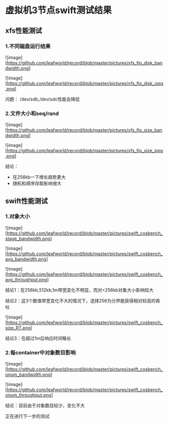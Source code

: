 # 虚拟机3节点swift测试结果

## xfs性能测试

### 1.不同磁盘运行结果
![image][https://github.com/leafworld/record/blob/master/pictures/xfs_fio_disk_bandwidth.png]

![image][https://github.com/leafworld/record/blob/master/pictures/xfs_fio_disk_iops.png]

问题：
/dev/sdb,/dev/sdc性能会降低

### 2.文件大小和seq/rand
![image][https://github.com/leafworld/record/blob/master/pictures/xfs_fio_size_bandwidth.png]

![image][https://github.com/leafworld/record/blob/master/pictures/xfs_fio_size_iops.png]

结论：
- 在256kb一下增长趋势更大
- 随机和顺序存取影响很大

## swift性能测试
### 1.对象大小
![image][https://github.com/leafworld/record/blob/master/pictures/swift_cosbench_stage_bandwidth.png]

![image][https://github.com/leafworld/record/blob/master/pictures/swift_cosbench_avg_bandwidth.png]

![image][https://github.com/leafworld/record/blob/master/pictures/swift_cosbench_avg_throughput.png]

结论1：在256kb,512kb,1m带宽变化不明显，而对<256kb对象大小影响较大

结论2：这3个数值带宽变化不大的情况下，选择256为分界能获得相对较高的吞吐

![image][https://github.com/leafworld/record/blob/master/pictures/swift_cosbench_size_RT.png]

结论3：在超过1m后响应时间略长

### 2.每container中对象数目影响
![image][https://github.com/leafworld/record/blob/master/pictures/swift_cosbench_onum_bandwidth.png]

![image][https://github.com/leafworld/record/blob/master/pictures/swift_cosbench_onum_throughput.png]

结论：目前由于对象数目较少，变化不大

正在进行下一步的测试
